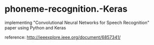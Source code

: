 # phoneme-recognition.-Keras
implementing "Convolutional Neural Networks for Speech Recognition" paper using Python and Keras

reference: http://ieeexplore.ieee.org/document/6857341/
